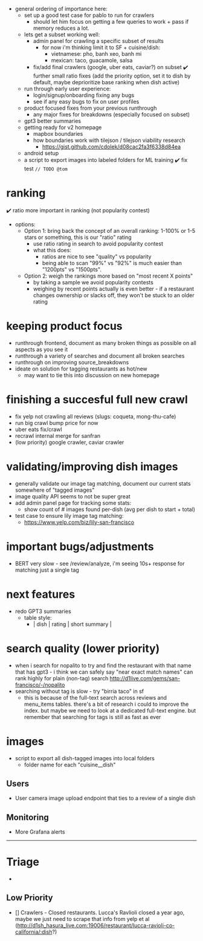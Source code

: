 - general ordering of importance here:
  - set up a good test case for pablo to run for crawlers
    - should let him focus on getting a few queries to work + pass if memory reduces a lot.
  - lets get a subset working well:
    - admin panel for crawling a specific subset of results
      - for now i'm thinking limit it to SF + cuisine/dish:
        - vietnamese: pho, banh xeo, banh mi
        - mexican: taco, guacamole, salsa
    - fix/add final crawlers (google, uber eats, caviar?) on subset
  ✔️ further small ratio fixes (add the priority option, set it to dish by default, maybe deprioritize base ranking when dish active)
  - run through early user experience:
    - login/signup/onboarding fixing any bugs
    - see if any easy bugs to fix on user profiles
  - product focused fixes from your previous runthrough
    - any major fixes for breakdowns (especially focused on subset)
  - gpt3 better summaries
  - getting ready for v2 homepage
    - mapbox boundaries
    - how boundaries work with tilejson / tilejson viability research
      - https://gist.github.com/cdolek/d08cac2fa3f6338d84ea
  - android setup
  - a script to export images into labeled folders for ML training
  ✔️ fix test `// TODO @tom`


# ranking

✔️ ratio more important in ranking (not popularity contest)
  - options:
    - Option 1: bring back the concept of an overall ranking: 1-100% or 1-5 stars or something, this is our "ratio" rating
      - use ratio rating in search to avoid popularity contest
      - what this does:
        - ratios are nice to see "quality" vs popularity
        - being able to scan "99%" vs "92%" is much easier than "1200pts" vs "1500pts".
    - Option 2: weigh the rankings more based on "most recent X points"
      - by taking a sample we avoid popularity contests
      - weighing by recent points actually is even better - if a restaurant changes ownership or slacks off, they won't be stuck to an older rating

# keeping product focus

- runthrough frontend, document as many broken things as possible on all aspects as you see it
- runthrough a variety of searches and document all broken searches
- runthrough on improving source_breakdowns
- ideate on solution for tagging restaurants as hot/new
  - may want to tie this into discussion on new homepage

# finishing a succesful full new crawl

- fix yelp not crawling all reviews (slugs: coqueta, mong-thu-cafe)
- run big crawl bump price for now
- uber eats fix/crawl
- recrawl internal merge for sanfran
- (low priority) google crawler, caviar crawler

# validating/improving dish images

- generally validate our image tag matching, document our current stats somewhere of "tagged images"
- image quality API seems to not be super great
- add admin panel page for tracking some stats:
  - show count of # images found per-dish (avg per dish to start + total)
- test case to ensure lily image tag matching:
  - https://www.yelp.com/biz/lily-san-francisco

# important bugs/adjustments

- BERT very slow - see /review/analyze, i'm seeing 10s+ response for matching just a single tag

# next features

- redo GPT3 summaries
  - table style:
    - | dish | rating | short summary |

# search quality (lower priority)
- when i search for nopalito to try and find the restaurant with that name that has gpt3 - i think we can safely say "near exact match names" can rank highly for plain (non-tag) search http://d1live.com/gems/san-francisco/-/nopalito
- searching without tag is slow - try "birria taco" in sf
  - this is because of the full-text search across reviews and menu_items tables. there's a bit of research i could to improve the index. but maybe we need to look at a dedicated full-text engine. but remember that searching for tags is still as fast as ever

# images

- script to export all dish-tagged images into local folders
  - folder name for each "cuisine__dish"

## Users

- User camera image upload endpoint that ties to a review of a single dish

## Monitoring

- More Grafana alerts

---

# Triage
-
## Low Priority

- [] Crawlers - Closed restaurants. Lucca's Ravlioli closed a year ago, maybe we just need to scrape that info from yelp et al (http://d1sh_hasura_live.com:19006/restaurant/lucca-ravioli-co-california/:dish?)
